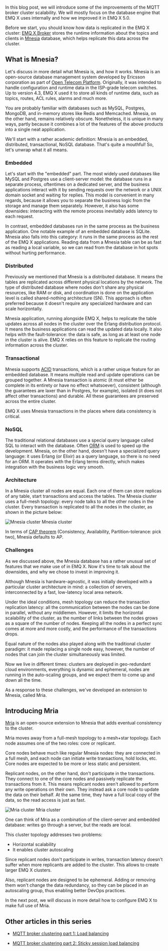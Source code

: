 In this blog post, we will introduce some of the improvements of the MQTT broker cluster scalability. We will mostly focus on the database engine that EMQ X uses internally and how we improved it in EMQ X 5.0.  

Before we start, you should know how data is replicated in the EMQ X cluster: [EMQ X Broker](https://www.emqx.io) stores the runtime information about the topics and clients in [Mnesia](http://erlang.org/doc/man/mnesia.html) database, which helps replicate this data across the cluster.


## What is Mnesia?

Let's discuss in more detail what Mnesia is, and how it works. Mnesia is an open-source database management system developed by Ericsson corporation as part of [Open Telecom Platform](https://en.wikipedia.org/wiki/Open_Telecom_Platform). Originally, it was intended to handle configuration and runtime data in the ISP-grade telecom switches. Up to version 4.3, EMQ X used it to store all kinds of runtime data, such as topics, routes, ACL rules, alarms and much more. 

You are probably familiar with databases such as MySQL, Postgres, MongoDB, and in-memory stores like Redis and Memcached. Mnesia, on the other hand, remains relatively obscure. Nonetheless, it is unique in many ways, partly because it combines a lot of the features of the above products into a single neat application.

We'll start with a rather academic definition: Mnesia is an embedded, distributed, transactional, NoSQL database. That's quite a mouthful! So, let's unwrap what it all means. 

### Embedded

Let's start with the "embedded" part. The most widely used databases like MySQL and Postgres use a client-server model: the database runs in a separate process, oftentimes on a dedicated server, and the business applications interact with it by sending requests over the network or a UNIX domain socket and waiting for replies. This model is convenient in many regards, because it allows you to separate the business logic from the storage and manage them separately. However, it also has some downsides: interacting with the remote process inevitably adds latency to each request.  

In contrast, embedded databases run in the same process as the business application. One notable example of an embedded database is SQLite. Mnesia also falls into this category: it runs in the same process as the rest of the EMQ X applications. Reading data from a Mnesia table can be as fast as reading a local variable, so we can read from the database in hot spots without hurting performance.

### Distributed

Previously we mentioned that Mnesia is a distributed database. It means the tables are replicated across different physical locations by the network. The type of distributed database where nodes don't share any physical resources, like RAM or disk, and coordination is done on the application level is called shared-nothing architecture (SN). This approach is often preferred because it doesn't require any specialized hardware and can scale horizontally. 

Mnesia application, running alongside EMQ X, helps to replicate the table updates across all nodes in the cluster over the Erlang distribution protocol. It means the business applications can read the updated data locally. It also helps with the fault-tolerance: the data is safe, as long as at least one node in the cluster is alive.  EMQ X relies on this feature to replicate the routing information across the cluster.  

### Transactional

Mnesia supports [ACID](https://en.wikipedia.org/wiki/ACID) transactions, which is a rather unique feature for an embedded database. It means multiple read and update operations can be grouped together. A Mnesia transaction is atomic (it must either be complete in its entirety or have no effect whatsoever), consistent (although the guarantees are laxer than in Postgres, for example), isolated (it does not affect other transactions) and durable. All these guarantees are preserved across the entire cluster.  

EMQ X uses Mnesia transactions in the places where data consistency is critical.  

### NoSQL 

The traditional relational databases use a special query language called SQL to interact with the database. Often [ORM](https://en.wikipedia.org/wiki/Object–relational_mapping) is used to speed up the development. Mnesia, on the other hand, doesn't have a specialized query language: it uses Erlang (or Elixir) as a query language, so there is no need for an ORM. It operates with the Erlang terms directly, which makes integration with the business logic very smooth.  

### Architecture 

In a Mnesia cluster all nodes are equal. Each one of them can store replicas of any table, start transactions and access the tables. The Mnesia cluster uses a full-mesh topology: every node talks to all the other nodes in the cluster. Every transaction is replicated to all the nodes in the cluster, as shown in the picture below:

![Mnesia cluster](https://static.emqx.net/images/6f460e5aa008beeea37b1b763f29b78a.png)
Mnesia cluster

In terms of [CAP theorem](https://en.wikipedia.org/wiki/CAP_theorem) (Consistency, Availability, Partition-tolerance: pick two), Mnesia defaults to AP.

### Challenges  

As we discussed above, the Mnesia database has a rather unusual set of features that we make use of in EMQ X. Now it's time to talk about the downsides, and why we chose to invest in improving it.  

Although Mnesia is hardware-agnostic, it was initially developed with a particular cluster architecture in mind: a collection of servers, interconnected by a fast, low-latency local area network.

Under the ideal conditions, mesh topology can reduce the transaction replication latency: all the communication between the nodes can be done in parallel, without any middlemen. However, it limits the horizontal scalability of the cluster, as the number of links between the nodes grows as a square of the number of nodes. Keeping all the nodes in a perfect sync comes at more and more costly, and the performance of the transactions drops.

Equal nature of the nodes also played along with the traditional cluster paradigm: it made replacing a single node easy, however, the number of nodes that can join the cluster simultaneously was limited.  

Now we live in different times: clusters are deployed in geo-redundant cloud environments, everything is dynamic and ephemeral, nodes are running in the auto-scaling groups, and we expect them to come up and down all the time.  

As a response to these challenges, we've developed an extension to Mnesia, called Mria.  

## Introducing Mria  

[Mria](https://github.com/emqx/mria) is an open-source extension to Mnesia that adds eventual consistency to the cluster.  

Mria moves away from a full-mesh topology to a mesh+star topology. Each node assumes one of the two roles: core or replicant. 

Core nodes behave much like regular Mnesia nodes: they are connected in a full mesh, and each node can initiate write transactions, hold locks, etc.  Core nodes are expected to be more or less static and persistent.

Replicant nodes, on the other hand, don't participate in the transactions. They connect to one of the core nodes and passively replicate the transactions from it. This means replicant nodes aren't allowed to perform any write operations on their own. They instead ask a core node to update the data on their behalf. At the same time, they have a full local copy of the data, so the read access is just as fast.

![Mria cluster](https://static.emqx.net/images/8b10c553ed62355e73676c3299c6e0d3.png)
Mria cluster

One can think of Mria as a combination of the client-server and embedded database: writes go through a server, but the reads are local.  

This cluster topology addresses two problems:

- Horizontal scalability 
- It enables cluster autoscaling  

Since replicant nodes don't participate in writes, transaction latency doesn't suffer when more replicants are added to the cluster. This allows to create larger EMQ X clusters.

Also, replicant nodes are designed to be ephemeral. Adding or removing them won't change the data redundancy, so they can be placed in an autoscaling group, thus enabling better DevOps practices. 

In the next post, we will discuss in more detail how to configure EMQ X to make full use of Mria. 


## Other articles in this series

- [MQTT broker clustering part 1: Load balancing](https://www.emqx.com/en/blog/mqtt-broker-clustering-part-1-load-balancing)

- [MQTT broker clustering part 2: Sticky session load balancing](https://www.emqx.com/en/blog/mqtt-broker-clustering-part-2-sticky-session-load-balancing)
